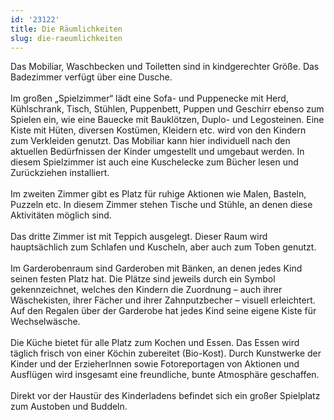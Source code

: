 ```yaml
---
id: '23122'
title: Die Räumlichkeiten
slug: die-raeumlichkeiten
---
```


Das Mobiliar, Waschbecken und Toiletten sind in kindgerechter Größe. Das Badezimmer verfügt über eine Dusche.
<br/><br/>
Im großen „Spielzimmer“ lädt eine Sofa- und Puppenecke mit Herd, Kühlschrank, Tisch, Stühlen, Puppenbett, Puppen und Geschirr  ebenso zum Spielen ein, wie eine Bauecke mit Bauklötzen, Duplo- und Legosteinen. Eine Kiste mit Hüten, diversen Kostümen, Kleidern etc. wird von den Kindern zum Verkleiden genutzt. Das Mobiliar kann hier individuell nach den aktuellen Bedürfnissen der Kinder umgestellt und umgebaut werden. In diesem Spielzimmer ist auch eine Kuschelecke zum Bücher lesen und Zurückziehen installiert.
<br/><br/>
Im zweiten Zimmer gibt es Platz für ruhige Aktionen wie Malen, Basteln, Puzzeln etc. In diesem Zimmer stehen Tische und Stühle, an denen diese Aktivitäten möglich sind. 
<br/><br/>
Das dritte Zimmer ist mit Teppich ausgelegt. Dieser Raum wird hauptsächlich zum Schlafen und Kuscheln, aber auch zum Toben genutzt.
<br/><br/>
Im Garderobenraum sind Garderoben mit Bänken, an denen jedes Kind seinen festen Platz hat. Die Plätze sind jeweils durch ein Symbol gekennzeichnet, welches den Kindern die Zuordnung – auch ihrer Wäschekisten, ihrer Fächer und ihrer Zahnputzbecher – visuell erleichtert. Auf den Regalen über der Garderobe hat jedes Kind seine eigene Kiste für Wechselwäsche.
<br/><br/>
Die Küche bietet für alle Platz zum Kochen und Essen. Das Essen wird täglich frisch von einer Köchin zubereitet (Bio-Kost).
Durch Kunstwerke der Kinder und der ErzieherInnen sowie Fotoreportagen von Aktionen und Ausflügen wird insgesamt eine freundliche, bunte Atmosphäre geschaffen.
<br/><br/>
Direkt vor der Haustür des Kinderladens befindet sich ein großer Spielplatz zum Austoben und Buddeln.